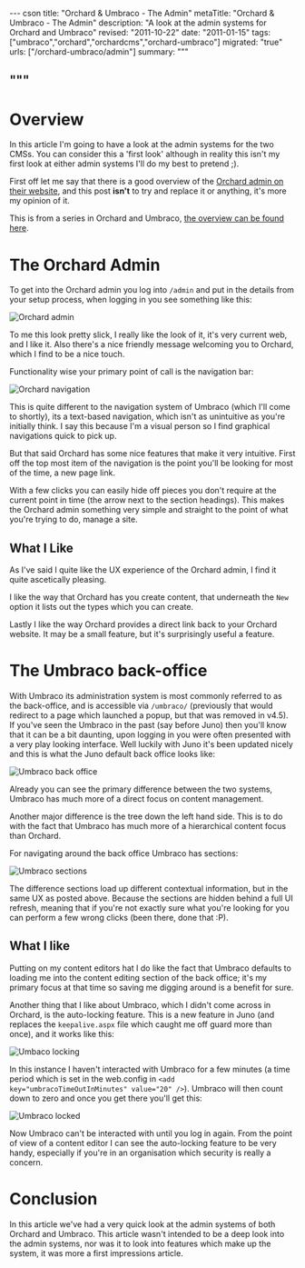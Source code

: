 --- cson
title: "Orchard & Umbraco - The Admin"
metaTitle: "Orchard & Umbraco - The Admin"
description: "A look at the admin systems for Orchard and Umbraco"
revised: "2011-10-22"
date: "2011-01-15"
tags: ["umbraco","orchard","orchardcms","orchard-umbraco"]
migrated: "true"
urls: ["/orchard-umbraco/admin"]
summary: """

"""
---
# Overview

In this article I'm going to have a look at the admin systems for the two CMSs. You can consider this a 'first look' although in reality this isn't my first look at either admin systems I'll do my best to pretend ;).

First off let me say that there is a good overview of the [Orchard admin on their website][1], and this post **isn't** to try and replace it or anything, it's more my opinion of it. 

This is from a series in Orchard and Umbraco, [the overview can be found here][2].

# The Orchard Admin

To get into the Orchard admin you log into `/admin` and put in the details from your setup process, when logging in you see something like this:

![Orchard admin][3]

To me this look pretty slick, I really like the look of it, it's very current web, and I like it. Also there's a nice friendly message welcoming you to Orchard, which I find to be a nice touch.

Functionality wise your primary point of call is the navigation bar:

![Orchard navigation][4]

This is quite different to the navigation system of Umbraco (which I'll come to shortly), its a text-based navigation, which isn't as unintuitive as you're initially think. I say this because I'm a visual person so I find graphical navigations quick to pick up.

But that said Orchard has some nice features that make it very intuitive. First off the top most item of the navigation is the point you'll be looking for most of the time, a new page link.

With a few clicks you can easily hide off pieces you don't require at the current point in time (the arrow next to the section headings). This makes the Orchard admin something very simple and straight to the point of what you're trying to do, manage a site.

## What I Like

As I've said I quite like the UX experience of the Orchard admin, I find it quite ascetically pleasing.

I like the way that Orchard has you create content, that underneath the `New` option it lists out the types which you can create. 

Lastly I like the way Orchard provides a direct link back to your Orchard website. It may be a small feature, but it's surprisingly useful a feature.

# The Umbraco back-office

With Umbraco its administration system is most commonly referred to as the back-office, and is accessible via `/umbraco/` (previously that would redirect to a page which launched a popup, but that was removed in v4.5). If you've seen the Umbraco in the past (say before Juno) then you'll know that it can be a bit daunting, upon logging in you were often presented with a very play looking interface. Well luckily with Juno it's been updated nicely and this is what the Juno default back office looks like:

![Umbraco back office][5]

Already you can see the primary difference between the two systems, Umbraco has much more of a direct focus on content management.

Another major difference is the tree down the left hand side. This is to do with the fact that Umbraco has much more of a hierarchical content focus than Orchard.

For navigating around the back office Umbraco has sections:

![Umbraco sections][6]

The difference sections load up different contextual information, but in the same UX as posted above. Because the sections are hidden behind a full UI refresh, meaning that if you're not exactly sure what you're looking for you can perform a few wrong clicks (been there, done that :P).

## What I like

Putting on my content editors hat I do like the fact that Umbraco defaults to loading me into the content editing section of the back office; it's my primary focus at that time so saving me digging around is a benefit for sure.

Another thing that I like about Umbraco, which I didn't come across in Orchard, is the auto-locking feature. This is a new feature in Juno (and replaces the `keepalive.aspx` file which caught me off guard more than once), and it works like this:

![Umbaco locking][7]

In this instance I haven't interacted with Umbraco for a few minutes (a time period which is set in the web.config in `<add key="umbracoTimeOutInMinutes" value="20" />`). Umbraco will then count down to zero and once you get there you'll get this:

![Umbraco locked][8]

Now Umbraco can't be interacted with until you log in again. From the point of view of a content editor I can see the auto-locking feature to be very handy, especially if you're in an organisation which security is really a concern.

# Conclusion

In this article we've had a very quick look at the admin systems of both Orchard and Umbraco. This article wasn't intended to be a deep look into the admin systems, nor was it to look into features which make up the system, it was more a first impressions article.


  [1]: http://orchardproject.net/docs/Getting-around-the-dashboard.ashx
  [2]: /orchard-umbraco
  [3]: /get/orchard-umbraco/orchard-admin/001.png
  [4]: /get/orchard-umbraco/orchard-admin/002.png
  [5]: /get/orchard-umbraco/umbraco-admin/001.png
  [6]: /get/orchard-umbraco/umbraco-admin/002.png
  [7]: /get/orchard-umbraco/umbraco-admin/003.png
  [8]: /get/orchard-umbraco/umbraco-admin/004.png
